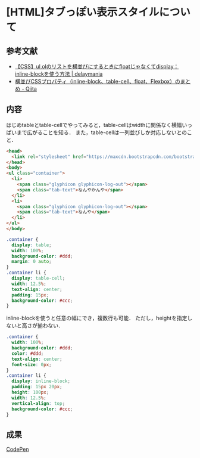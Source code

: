 # [HTML]タブっぽい表示スタイルについて
## 参考文献
- [【CSS】ul,olのリストを横並びにするときにfloatじゃなくてdisplay：inline-blockを使う方法 | delaymania](https://delaymania.com/201404/web/list-inline-block/)
- [横並びCSSプロパティ（inline-block、table-cell、float、Flexbox）のまとめ - Qiita](https://qiita.com/watamura/items/48b6a99aea925c707925)

## 内容
はじめtableとtable-cellでやってみると，table-cellはwidthに関係なく横幅いっぱいまで広がることを知る．
また，table-cellは一列並びしか対応しないとのこと．

```html
<head>
  <link rel="stylesheet" href="https://maxcdn.bootstrapcdn.com/bootstrap/3.3.7/css/bootstrap.min.css">
</head>
<body>
<ul class="container">
  <li>
    <span class="glyphicon glyphicon-log-out"></span>
    <span class="tab-text">なんやかんや</span>
  </li>
  <li>
    <span class="glyphicon glyphicon-log-out"></span>
    <span class="tab-text">なんや</span>
  </li>
</ul>
</body>
```

```css
.container {
  display: table;
  width: 100%;
  background-color: #ddd;
  margin: 0 auto;
}
.container li {
  display: table-cell;
  width: 12.5%;
  text-align: center;
  padding: 15px;
  background-color: #ccc;
}
```

inline-blockを使うと任意の幅にでき，複数行も可能．
ただし，heightを指定しないと高さが揃わない．
```css
.container {
  width: 100%;
  background-color: #ddd;
  color: #ddd;
  text-align: center;
  font-size: 0px;
}
.container li {
  display: inline-block;
  padding: 15px 20px;
  height: 100px;
  width: 12.5%;
  vertical-align: top;
  background-color: #ccc;
}
```

## 成果
[CodePen](https://codepen.io/tomkimra/pen/KErzoB)
